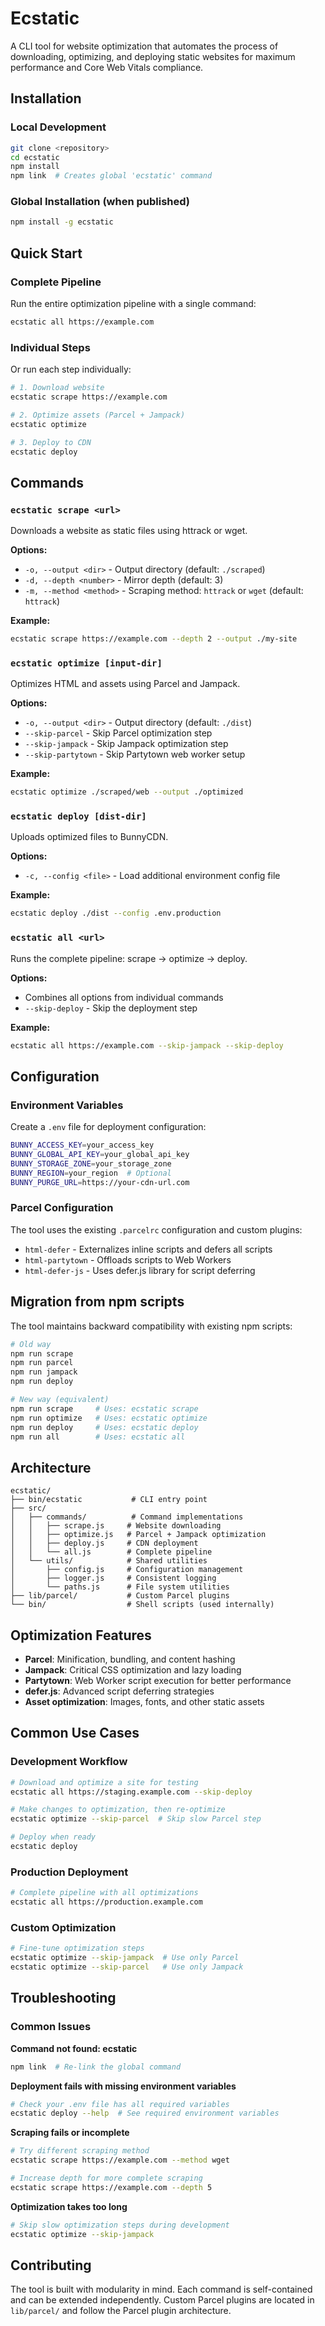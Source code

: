 # Ecstatic

A CLI tool for website optimization that automates the process of downloading, optimizing, and deploying static websites for maximum performance and Core Web Vitals compliance.

## Installation

### Local Development
```bash
git clone <repository>
cd ecstatic
npm install
npm link  # Creates global 'ecstatic' command
```

### Global Installation (when published)
```bash
npm install -g ecstatic
```

## Quick Start

### Complete Pipeline
Run the entire optimization pipeline with a single command:
```bash
ecstatic all https://example.com
```

### Individual Steps
Or run each step individually:
```bash
# 1. Download website
ecstatic scrape https://example.com

# 2. Optimize assets (Parcel + Jampack)
ecstatic optimize

# 3. Deploy to CDN
ecstatic deploy
```

## Commands

### `ecstatic scrape <url>`
Downloads a website as static files using httrack or wget.

**Options:**
- `-o, --output <dir>` - Output directory (default: `./scraped`)
- `-d, --depth <number>` - Mirror depth (default: 3)
- `-m, --method <method>` - Scraping method: `httrack` or `wget` (default: `httrack`)

**Example:**
```bash
ecstatic scrape https://example.com --depth 2 --output ./my-site
```

### `ecstatic optimize [input-dir]`
Optimizes HTML and assets using Parcel and Jampack.

**Options:**
- `-o, --output <dir>` - Output directory (default: `./dist`)
- `--skip-parcel` - Skip Parcel optimization step
- `--skip-jampack` - Skip Jampack optimization step
- `--skip-partytown` - Skip Partytown web worker setup

**Example:**
```bash
ecstatic optimize ./scraped/web --output ./optimized
```

### `ecstatic deploy [dist-dir]`
Uploads optimized files to BunnyCDN.

**Options:**
- `-c, --config <file>` - Load additional environment config file

**Example:**
```bash
ecstatic deploy ./dist --config .env.production
```

### `ecstatic all <url>`
Runs the complete pipeline: scrape → optimize → deploy.

**Options:**
- Combines all options from individual commands
- `--skip-deploy` - Skip the deployment step

**Example:**
```bash
ecstatic all https://example.com --skip-jampack --skip-deploy
```

## Configuration

### Environment Variables
Create a `.env` file for deployment configuration:

```bash
BUNNY_ACCESS_KEY=your_access_key
BUNNY_GLOBAL_API_KEY=your_global_api_key
BUNNY_STORAGE_ZONE=your_storage_zone
BUNNY_REGION=your_region  # Optional
BUNNY_PURGE_URL=https://your-cdn-url.com
```

### Parcel Configuration
The tool uses the existing `.parcelrc` configuration and custom plugins:
- `html-defer` - Externalizes inline scripts and defers all scripts
- `html-partytown` - Offloads scripts to Web Workers
- `html-defer-js` - Uses defer.js library for script deferring

## Migration from npm scripts

The tool maintains backward compatibility with existing npm scripts:

```bash
# Old way
npm run scrape
npm run parcel
npm run jampack
npm run deploy

# New way (equivalent)
npm run scrape     # Uses: ecstatic scrape
npm run optimize   # Uses: ecstatic optimize
npm run deploy     # Uses: ecstatic deploy
npm run all        # Uses: ecstatic all
```

## Architecture

```
ecstatic/
├── bin/ecstatic           # CLI entry point
├── src/
│   ├── commands/          # Command implementations
│   │   ├── scrape.js     # Website downloading
│   │   ├── optimize.js   # Parcel + Jampack optimization
│   │   ├── deploy.js     # CDN deployment
│   │   └── all.js        # Complete pipeline
│   └── utils/            # Shared utilities
│       ├── config.js     # Configuration management
│       ├── logger.js     # Consistent logging
│       └── paths.js      # File system utilities
├── lib/parcel/           # Custom Parcel plugins
└── bin/                  # Shell scripts (used internally)
```

## Optimization Features

- **Parcel**: Minification, bundling, and content hashing
- **Jampack**: Critical CSS optimization and lazy loading
- **Partytown**: Web Worker script execution for better performance
- **defer.js**: Advanced script deferring strategies
- **Asset optimization**: Images, fonts, and other static assets

## Common Use Cases

### Development Workflow
```bash
# Download and optimize a site for testing
ecstatic all https://staging.example.com --skip-deploy

# Make changes to optimization, then re-optimize
ecstatic optimize --skip-parcel  # Skip slow Parcel step

# Deploy when ready
ecstatic deploy
```

### Production Deployment
```bash
# Complete pipeline with all optimizations
ecstatic all https://production.example.com
```

### Custom Optimization
```bash
# Fine-tune optimization steps
ecstatic optimize --skip-jampack  # Use only Parcel
ecstatic optimize --skip-parcel   # Use only Jampack
```

## Troubleshooting

### Common Issues

**Command not found: ecstatic**
```bash
npm link  # Re-link the global command
```

**Deployment fails with missing environment variables**
```bash
# Check your .env file has all required variables
ecstatic deploy --help  # See required environment variables
```

**Scraping fails or incomplete**
```bash
# Try different scraping method
ecstatic scrape https://example.com --method wget

# Increase depth for more complete scraping
ecstatic scrape https://example.com --depth 5
```

**Optimization takes too long**
```bash
# Skip slow optimization steps during development
ecstatic optimize --skip-jampack
```

## Contributing

The tool is built with modularity in mind. Each command is self-contained and can be extended independently. Custom Parcel plugins are located in `lib/parcel/` and follow the Parcel plugin architecture.